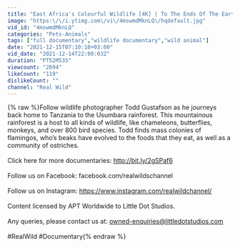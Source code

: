 ```yaml
---
title: "East Africa's Colourful Wildlife [4K] | To The Ends Of The Earth | Real Wild"
image: "https:\/\/i.ytimg.com\/vi\/4mswmdMknLQ\/hqdefault.jpg"
vid_id: "4mswmdMknLQ"
categories: "Pets-Animals"
tags: ["full documentary","wildlife documentary","wild animal"]
date: "2021-12-15T07:10:10+03:00"
vid_date: "2021-12-14T22:00:03Z"
duration: "PT52M53S"
viewcount: "2694"
likeCount: "119"
dislikeCount: ""
channel: "Real Wild"
---
```

{% raw %}Follow wildlife photographer Todd Gustafson as he journeys back home to Tanzania to the Usumbara rainforest.  This mountainous rainforest is a host to all kinds of wildlife, like chameleons, butterflies, monkeys, and over 800 bird species. Todd finds mass colonies of flamingos, who’s beaks have evolved to the foods that they eat, as well as a community of ostriches. <br /><br />Click here for more documentaries: <a rel="nofollow" target="blank" href="http://bit.ly/2gSPaf6">http://bit.ly/2gSPaf6</a><br /><br />Follow us on Facebook: facebook.com/realwildschannel<br /><br />Follow us on Instagram: <a rel="nofollow" target="blank" href="https://www.instagram.com/realwildchannel/">https://www.instagram.com/realwildchannel/</a><br /><br />Content licensed by APT Worldwide to Little Dot Studios.<br /><br />Any queries, please contact us at: owned-enquiries@littledotstudios.com<br /><br />#RealWild #Documentary{% endraw %}
